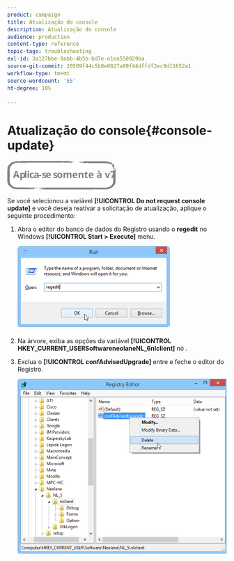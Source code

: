 ```yaml
---
product: campaign
title: Atualização do console
description: Atualização do console
audience: production
content-type: reference
topic-tags: troubleshooting
exl-id: 3a127bbe-9abb-4b5b-bd7e-e1ea550929ba
source-git-commit: 20509f44c5b8e0827a09f44dffdf2ec9d11652a1
workflow-type: tm+mt
source-wordcount: '55'
ht-degree: 10%

---
```


# Atualização do console{#console-update}

![](../../assets/v7-only.svg)

Se você selecionou a variável **[!UICONTROL Do not request console update]** e você deseja reativar a solicitação de atualização, aplique o seguinte procedimento:

1. Abra o editor do banco de dados do Registro usando o **regedit** no Windows **[!UICONTROL Start > Execute]** menu.

   ![](assets/ncs_console_update_1.png)

1. Na árvore, exiba as opções da variável **[!UICONTROL HKEY_CURRENT_USERSoftwareneolaneNL_6nlclient]** nó .
1. Exclua o **[!UICONTROL confAdvisedUpgrade]** entre e feche o editor do Registro.

   ![](assets/ncs_console_update_2.png)
